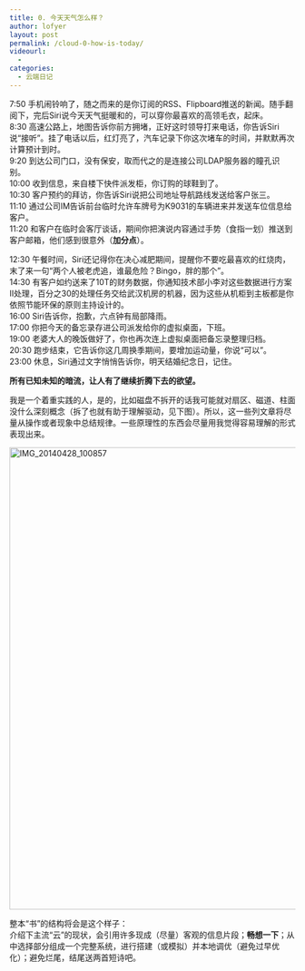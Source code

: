 ```yaml
---
title: 0. 今天天气怎么样？
author: lofyer
layout: post
permalink: /cloud-0-how-is-today/
videourl:
  - 
categories:
  - 云端日记
---
```

7:50 手机闹铃响了，随之而来的是你订阅的RSS、Flipboard推送的新闻。随手翻阅下，完后Siri说今天天气挺暖和的，可以穿你最喜欢的高领毛衣，起床。  
8:30 高速公路上，地图告诉你前方拥堵，正好这时领导打来电话，你告诉Siri说“接听”。挂了电话以后，红灯亮了，汽车记录下你这次堵车的时间，并默默再次计算预计到时。  
9:20 到达公司门口，没有保安，取而代之的是连接公司LDAP服务器的瞳孔识别。  
10:00 收到信息，来自楼下快件派发柜，你订购的球鞋到了。  
10:30 客户预约的拜访，你告诉Siri说把公司地址导航路线发送给客户张三。  
11:10 通过公司IM告诉前台临时允许车牌号为K9031的车辆进来并发送车位信息给客户。  
11:20 和客户在临时会客厅谈话，期间你把演说内容通过手势（食指一划）推送到客户邮箱，他们感到很意外（**加分点**）。

12:30 午餐时间，Siri还记得你在决心减肥期间，提醒你不要吃最喜欢的红烧肉，末了来一句“两个人被老虎追，谁最危险？Bingo，胖的那个”。  
14:30 有客户如约送来了10T的财务数据，你通知技术部小李对这些数据进行方案II处理，百分之30的处理任务交给武汉机房的机器，因为这些从机柜到主板都是你依照节能环保的原则主持设计的。  
16:00 Siri告诉你，抱歉，六点钟有局部降雨。  
17:00 你把今天的备忘录存进公司派发给你的虚拟桌面，下班。  
19:00 老婆大人的晚饭做好了，你也再次连上虚拟桌面把备忘录整理归档。  
20:30 跑步结束，它告诉你这几周换季期间，要增加运动量，你说“可以”。  
23:00 休息，Siri通过文字悄悄告诉你，明天结婚纪念日，记住。

**所有已知未知的暗流，让人有了继续折腾下去的欲望。**

我是一个着重实践的人，是的，比如磁盘不拆开的话我可能就对扇区、磁道、柱面没什么深刻概念（拆了也就有助于理解驱动，见下图）。所以，这一些列文章将尽量从操作或者现象中总结规律。一些原理性的东西会尽量用我觉得容易理解的形式表现出来。

<a href="http://blog.lofyer.org/cloud-0-how-is-today/img_20140428_100857/" rel="attachment wp-att-3278"><img src="http://blog.lofyer.org/wp-content/uploads/IMG_20140428_100857.png" alt="IMG_20140428_100857" width="656" height="815" class="alignnone size-full wp-image-3278" /></a>

整本“书”的结构将会是这个样子：  
介绍下主流“云”的现状，会引用许多现成（尽量）客观的信息片段；**畅想一下**；从中选择部分组成一个完整系统，进行搭建（或模拟）并本地调优（避免过早优化）；避免烂尾，结尾送两首短诗吧。